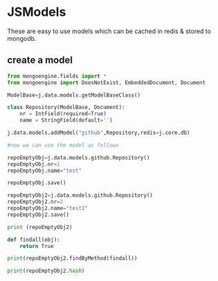 # JSModels

These are easy to use models which can be cached in redis & stored to mongodb.

## create a model

```python
from mongoengine.fields import *
from mongoengine import DoesNotExist, EmbeddedDocument, Document

ModelBase=j.data.models.getModelBaseClass()

class Repository(ModelBase, Document):
    nr = IntField(required=True)
    name = StringField(default='')

j.data.models.addModel("github",Repository,redis=j.core.db)

#now we can use the model as follows

repoEmptyObj=j.data.models.github.Repository()
repoEmptyObj.nr=1
repoEmptyObj.name="test"

repoEmptyObj.save()

repoEmptyObj2=j.data.models.github.Repository()
repoEmptyObj2.nr=2
repoEmptyObj2.name="test2"
repoEmptyObj2.save()

print (repoEmptyObj2)

def findall(obj):
    return True

print(repoEmptyObj2.findByMethod(findall))

print(repoEmptyObj2.hash)
```

# #
